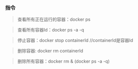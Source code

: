 ### 指令

>  查看所有正在运行的容器：docker  ps

>  查看所有容器Id：docker ps -a -q

>  停止容器：docker stop containerId  //containerId是容器Id

>  删除容器: docker rm containerId

>  删除所有容器：docker rm & (docker ps -a -q)